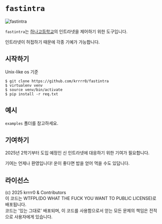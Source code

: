 # `fastintra`

![fastintra](https://github.com/user-attachments/assets/4bab9023-981c-4234-975a-c12da4f128dd)

`fastintra`는 [하나고등학교](https://hana.hs.kr)의 인트라넷을 제어하기 위한 도구입니다.  
  
인트라넷이 허접하기 때문에 각종 기예가 가능합니다.  
  

## 시작하기

Unix-like os 기준  
  
```
$ git clone https://github.com/krrrr0/fastintra
$ virtualenv venv
$ source venv/bin/activate
$ pip install -r req.txt
```

## 예시
`examples` 폴더를 참고하세요.

## 기여하기
2025년 2학기부터 도입 예정인 신 인트라넷에 대응하기 위한 기여가 필요합니다.

기여는 언제나 환영입니다! 운이 좋다면 밥을 얻어 먹을 수도 있답니다.

## 라이선스
(c) 2025 krrrr0 & Contributors  
이 코드는 WTFPL(DO WHAT THE FUCK YOU WANT TO PUBLIC LICENSE)로 배포됩니다.  
코드는 '있는 그대로' 배포되며, 이 코드를 사용함으로서 얻는 모든 문제의 책임은 전적으로 사용자에게 있습니다.  